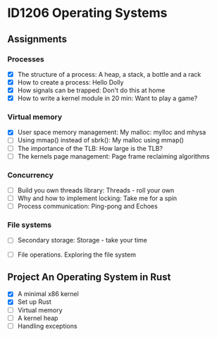 # ID1206 Operating Systems

## Assignments

### Processes

- [x] The structure of a process: A heap, a stack, a bottle and a rack
- [x] How to create a process:  Hello Dolly
- [x] How signals can be trapped:  Don't do this at home
- [x] How to write a kernel module in 20 min: Want to play a game?

### Virtual memory

- [x] User space memory management: My malloc: mylloc and mhysa
- [ ] Using mmap() instead of sbrk(): My malloc using mmap()
- [ ] The importance of the TLB:  How large is the TLB?
- [ ] The kernels page management: Page frame reclaiming algorithms

### Concurrency

- [ ] Build you own threads library:  Threads - roll your own
- [ ] Why and how to implement locking: Take me for a spin
- [ ] Process communication: Ping-pong and Echoes

### File systems

- [ ] Secondary storage: Storage - take your time
- [ ] File operations. Exploring the file system


## Project An Operating System in Rust

- [x] A minimal x86 kernel
- [x] Set up Rust
- [ ] Virtual memory
- [ ] A kernel heap
- [ ] Handling exceptions
